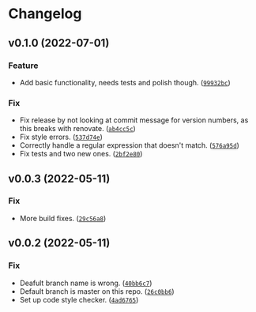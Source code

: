 # Changelog

<!--next-version-placeholder-->

## v0.1.0 (2022-07-01)
### Feature
* Add basic functionality, needs tests and polish though. ([`99932bc`](https://github.com/andrewjw/myth-channel-updater/commit/99932bca972437494561afef0c6208b3d2d65c3d))

### Fix
* Fix release by not looking at commit message for version numbers, as this breaks with renovate. ([`ab4cc5c`](https://github.com/andrewjw/myth-channel-updater/commit/ab4cc5c82a07cc2bd516df38250cea03145a138a))
* Fix style errors. ([`537d74e`](https://github.com/andrewjw/myth-channel-updater/commit/537d74e11c383068e1c823703c05805d06d8d384))
* Correctly handle a regular expression that doesn't match. ([`576a95d`](https://github.com/andrewjw/myth-channel-updater/commit/576a95db88adee8960f2e839dc10260b9395fb42))
* Fix tests and two new ones. ([`2bf2e80`](https://github.com/andrewjw/myth-channel-updater/commit/2bf2e8071f72f1d04529725dbf65d26362d8dc87))

## v0.0.3 (2022-05-11)
### Fix
* More build fixes. ([`29c56a8`](https://github.com/andrewjw/myth-channel-updater/commit/29c56a881d81f4c35855e9e268df0982fdbc184f))

## v0.0.2 (2022-05-11)
### Fix
* Deafult branch name is wrong. ([`40bb6c7`](https://github.com/andrewjw/myth-channel-updater/commit/40bb6c7d47b369955dd35914ca6294003fd582f5))
* Default branch is master on this repo. ([`26c0bb6`](https://github.com/andrewjw/myth-channel-updater/commit/26c0bb6bd1a1ad243bf07cabf9af236aeafea890))
* Set up code style checker. ([`4ad6765`](https://github.com/andrewjw/myth-channel-updater/commit/4ad6765cfab8c233d76e9f53a21cbccac85829da))
